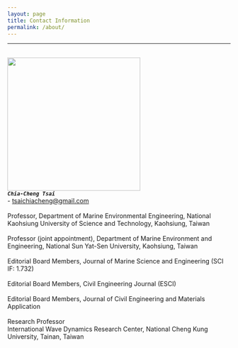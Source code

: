 ```yaml
---
layout: page
title: Contact Information
permalink: /about/
---
```


------
<br><img src="https://raw.githubusercontent.com/FiniteTsai/FiniteTsai.github.io/master/images/1551685289110.jpg" width="300"><br>***`Chia-Cheng Tsai`***<br> - tsaichiacheng@gmail.com<br>
<br>Professor, Department of Marine Environmental Engineering, National Kaohsiung University of Science and Technology, Kaohsiung, Taiwan<br>
<br>Professor (joint appointment), Department of Marine Environment and Engineering, National Sun Yat-Sen University, Kaohsiung, Taiwan<br>
<br>Editorial Board Members, Journal of Marine Science and Engineering (SCI IF: 1.732)<br>
<br>Editorial Board Members, Civil Engineering Journal (ESCI)<br>
<br>Editorial Board Members, Journal of Civil Engineering and Materials Application<br>
<br>Research Professor<br>International Wave Dynamics Research Center, National Cheng Kung University, Tainan, Taiwan
